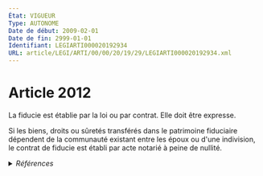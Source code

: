 ```yaml
---
État: VIGUEUR
Type: AUTONOME
Date de début: 2009-02-01
Date de fin: 2999-01-01
Identifiant: LEGIARTI000020192934
URL: article/LEGI/ARTI/00/00/20/19/29/LEGIARTI000020192934.xml
---
```


<h1>Article 2012</h1>

La fiducie est établie par la loi ou par contrat. Elle doit être expresse.<br />

Si les biens, droits ou sûretés transférés dans le patrimoine fiduciaire
dépendent de la communauté existant entre les époux ou d'une indivision, le
contrat de fiducie est établi par acte notarié à peine de nullité.


<details>
  <summary><em>Références</em></summary>

  <h2>Articles faisant référence à l'article</h2>
  
  <ul>
    <li>
      <a href="https://legal.tricoteuses.fr//redirection/LEGIARTI000020180697?vers=git&vers=legifrance">Ordonnance n° 2009-112 du 30 janvier 2009 portant diverses mesures relatives à la fiducie - article 1 ENTIEREMENT_MODIF</a> MODIFIE source
    </li>
  </ul>
  
  <h2>Références faites par l'article</h2>
  
  <ul>
    <li>
      2009-01-30 MODIFIE cible <a href="https://legal.tricoteuses.fr//redirection/LEGIARTI000020180697?vers=git&vers=legifrance">Ordonnance n° 2009-112 du 30 janvier 2009 portant diverses mesures relatives à la fiducie - article 1 ENTIEREMENT_MODIF</a>
    </li>
    <li>
      2018-03-23 CITATION cible <a href="https://legal.tricoteuses.fr//redirection/LEGIARTI000036740874?vers=git&vers=legifrance">Décret n° 2018-200 du 23 mars 2018 modifiant certaines dispositions de la partie réglementaire du code de commerce et du décret n° 2016-230 du 26 février 2016 relatif aux tarifs de certains professionnels du droit et au fonds interprofessionnel de l'accès au droit et à la justice - article 8 ENTIEREMENT_MODIF</a>
    </li>
    <li>
      2018-04-18 CITATION cible <a href="https://legal.tricoteuses.fr//redirection/LEGIARTI000036820629?vers=git&vers=legifrance">Décret n° 2018-284 du 18 avril 2018 renforçant le dispositif français de lutte contre le blanchiment de capitaux et le financement du terrorisme - article 13 ENTIEREMENT_MODIF</a>
    </li>
    <li>
      2020-02-12 CITATION cible <a href="https://legal.tricoteuses.fr//redirection/LEGIARTI000041576766?vers=git&vers=legifrance">Décret n° 2020-118 du 12 février 2020 renforçant le dispositif national de lutte contre le blanchiment de capitaux et le financement du terrorisme - article 3 ENTIEREMENT_MODIF</a>
    </li>
    <li>
      2999-01-01 CONCORDE source <a href="https://legal.tricoteuses.fr//redirection/LEGIARTI000006448095?vers=git&vers=legifrance">Code civil - article 2289 AUTONOME TRANSFERE, en vigueur du 2004-06-01 au 2006-03-24</a>
    </li>
    <li>
      2999-01-01 CONCORDANCE cible <a href="https://legal.tricoteuses.fr//redirection/LEGIARTI000006448096?vers=git&vers=legifrance">Code civil - article 2289 AUTONOME MODIFIE, en vigueur du 2006-03-24 au 2022-01-01</a>
    </li>
    <li>
      2999-01-01 CITATION cible <a href="https://legal.tricoteuses.fr//redirection/LEGIARTI000041684589?vers=git&vers=legifrance">Code de commerce - article A444-163-1 AUTONOME VIGUEUR, en vigueur depuis le 2020-03-01</a>
    </li>
    <li>
      2999-01-01 CITATION cible <a href="https://legal.tricoteuses.fr//redirection/LEGIARTI000047053448?vers=git&vers=legifrance">Code de commerce - article Annexe 4-7 AUTONOME MODIFIE, en vigueur du 2023-01-26 au 2023-06-05</a>
    </li>
    <li>
      2999-01-01 CITATION cible <a href="https://legal.tricoteuses.fr//redirection/LEGIARTI000043332956?vers=git&vers=legifrance">Code monétaire et financier - article R561-5-1 AUTONOME VIGUEUR, en vigueur depuis le 2021-04-05</a>
    </li>
  </ul>
</details>

